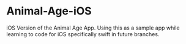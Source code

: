 Animal-Age-iOS
==============

iOS Version of the Animal Age App. Using this as a sample app while learning to code for iOS specifically swift in future branches.
